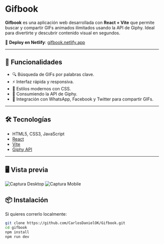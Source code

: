 # Gifbook

**Gifbook** es una aplicación web desarrollada con **React + Vite** que permite buscar y compartir GIFs animados ilimitados usando la API de Giphy. Ideal para divertirte y descubrir contenido visual en segundos.

🔗 **Deploy en Netlify**: [gifbook.netlify.app](https://gifbook.netlify.app)

---

## 🚀 Funcionalidades

- 🔍 Búsqueda de GIFs por palabras clave.
- ⚡️ Interfaz rápida y responsiva.
- 📲 Estilos modernos con CSS.
- 🔧 Consumiendo la API de Giphy.
- 🌟 Integración con WhatsApp, Facebook y Twitter para compartir GIFs.

---

## 🛠️ Tecnologías

- HTML5, CSS3, JavaScript
- [React](https://reactjs.org/)
- [Vite](https://vitejs.dev/)
- [Giphy API](https://developers.giphy.com/)

---

## 🖥️ Vista previa

![Captura Desktop](.src/assets/capturadesktop.png)
![Captura Mobile](.src/assets/capturamobile.png)

## 📦 Instalación

Si quieres correrlo localmente:

```bash
git clone https://github.com/CarlosDanielOK/Gifbook.git
cd gifbook
npm install
npm run dev
